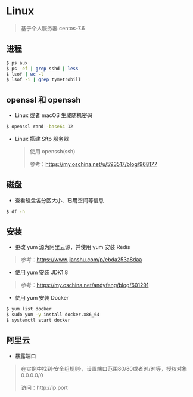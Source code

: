 # Linux

> 基于个人服务器 centos-7.6

## 进程

```bash
$ ps aux
$ ps -ef | grep sshd | less
$ lsof | wc -l
$ lsof -i | grep tymetrobill
```

## openssl 和 openssh

* Linux 或者 macOS 生成随机密码

```bash
$ openssl rand -base64 12
```

* Linux 搭建 Sftp 服务器

  > 使用 openssh(ssh)
  >
  > 参考：https://my.oschina.net/u/593517/blog/968177

## 磁盘

* 查看磁盘各分区大小、已用空间等信息

```bash
$ df -h
```

## 安装

* 更改 yum 源为阿里云源，并使用 yum 安装 Redis

> 参考：https://www.jianshu.com/p/ebda253a8daa

* 使用 yum 安装 JDK1.8

> 参考：https://my.oschina.net/andyfeng/blog/601291

* 使用 yum 安装 Docker

```bash
$ yum list docker
$ sudo yum -y install docker.x86_64
$ systemctl start docker
```

## 阿里云

* 暴露端口

> 在实例中找到·安全组规则·，设置端口范围80/80或者91/91等，授权对象 0.0.0.0/0
>
> 访问：http://ip:port